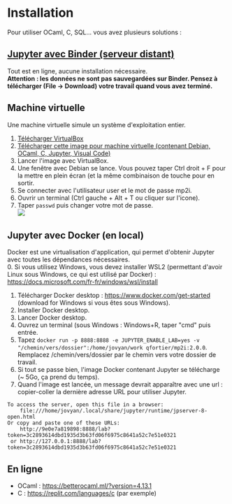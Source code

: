 # Installation

Pour utiliser OCaml, C, SQL... vous avez plusieurs solutions :

## [Jupyter avec Binder (serveur distant)](https://mybinder.org/v2/gh/fortierq/mp2i-binder/main?urlpath=git-pull%3Frepo%3Dhttps%253A%252F%252Fgithub.com%252Ffortierq%252Fmp2i-2021%26urlpath%3Dlab%252Ftree%252Fmp2i-2021%252F%26branch%3Dmain)
Tout est en ligne, aucune installation nécessaire.  
**Attention : les données ne sont pas sauvegardées sur Binder. Pensez à télécharger (File -> Download) votre travail quand vous avez terminé.**

## Machine virtuelle

Une machine virtuelle simule un système d'exploitation entier.  
1. [Télécharger VirtualBox](https://www.virtualbox.org/)  
2. [Télécharger cette image pour machine virtuelle (contenant Debian, OCaml, C, Jupyter, Visual Code)](https://filesender.renater.fr/?s=download&token=8a94fa81-1948-43cc-9173-e253eb54e648)  
3. Lancer l'image avec VirtualBox.  
4. Une fenêtre avec Debian se lance. Vous pouvez taper Ctrl droit + F pour la mettre en plein écran (et la même combinaison de touche pour en sortir.  
5. Se connecter avec l'utilisateur user et le mot de passe mp2i.  
6. Ouvrir un terminal (Ctrl gauche + Alt + T ou cliquer sur l'icone).  
7. Taper `passwd` puis changer votre mot de passe.  
![](https://user-images.githubusercontent.com/49362475/143782665-97645a54-2018-4a5e-bd62-4f94ea38d743.png)

## Jupyter avec Docker (en local)
Docker est une virtualisation d'application, qui permet d'obtenir Jupyter avec toutes les dépendances nécessaires.  
0. Si vous utilisez Windows, vous devez installer WSL2 (permettant d'avoir Linux sous Windows, ce qui est utilisé par Docker) : https://docs.microsoft.com/fr-fr/windows/wsl/install
1. Télécharger Docker desktop : https://www.docker.com/get-started (download for Windows si vous êtes sous Windows).  
2. Installer Docker desktop.  
3. Lancer Docker desktop.  
4. Ouvrez un terminal (sous Windows : Windows+R, taper "cmd" puis entrée.  
5. Tapez `docker run -p 8888:8888 -e JUPYTER_ENABLE_LAB=yes -v "/chemin/vers/dossier":/home/jovyan/work qfortier/mp2i:2.0.0`.  
Remplacez /chemin/vers/dossier par le chemin vers votre dossier de travail.  
7. Si tout se passe bien, l'image Docker contenant Jupyter se télécharge (~ 5Go, ça prend du temps).  
8. Quand l'image est lancée, un message devrait apparaître avec une url : copier-coller la dernière adresse URL pour utiliser Jupyter.
```
To access the server, open this file in a browser:
    file:///home/jovyan/.local/share/jupyter/runtime/jpserver-8-open.html
Or copy and paste one of these URLs:
    http://9e0e7a819898:8888/lab?token=3c2893614dbd1935d3b63fd06f6975c8641a52c7e51e0321
 or http://127.0.0.1:8888/lab?token=3c2893614dbd1935d3b63fd06f6975c8641a52c7e51e0321
```

## En ligne

- OCaml : https://betterocaml.ml/?version=4.13.1
- C : https://replit.com/languages/c (par exemple)

